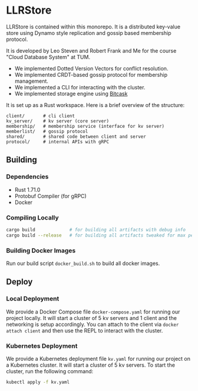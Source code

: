 # LLRStore

LLRStore is contained within this monorepo. It is a distributed key-value store using Dynamo style replication and gossip based membership protocol.

It is developed by Leo Steven and Robert Frank and Me for the course "Cloud Database System" at TUM.

- We implemented Dotted Version Vectors for conflict resolution.
- We implemented CRDT-based gossip protocol for membership management.
- We implemented a CLI for interacting with the cluster.
- We implemented storage engine using [Bitcask](https://arpitbhayani.me/blogs/bitcask)

It is set up as a Rust workspace. Here is a brief overview of the structure:

```
client/       # cli client
kv_server/    # kv server (core server)
membership/   # membership service (interface for kv server)
memberlist/   # gossip protocol
shared/       # shared code between client and server
protocol/     # internal APIs with gRPC
```

## Building

### Dependencies

- Rust 1.71.0
- Protobuf Compiler (for gRPC)
- Docker

### Compiling Locally

```sh
cargo build             # for building all artifacts with debug info
cargo build --release   # for building all artifacts tweaked for max performance
```

### Building Docker Images

Run our build script `docker_build.sh` to build all docker images.

## Deploy

### Local Deployment

We provide a Docker Compose file `docker-compose.yaml` for running our project
locally. It will start a cluster of 5 kv servers and 1 client and the networking
is setup accordingly. You can attach to the client via `docker attach client`
and then use the REPL to interact with the cluster.

### Kubernetes Deployment

We provide a Kubernetes deployment file `kv.yaml` for running our project on a Kubernetes cluster. It will start a cluster of 5 kv servers.
To start the cluster, run the following command:

```sh
kubectl apply -f kv.yaml
```